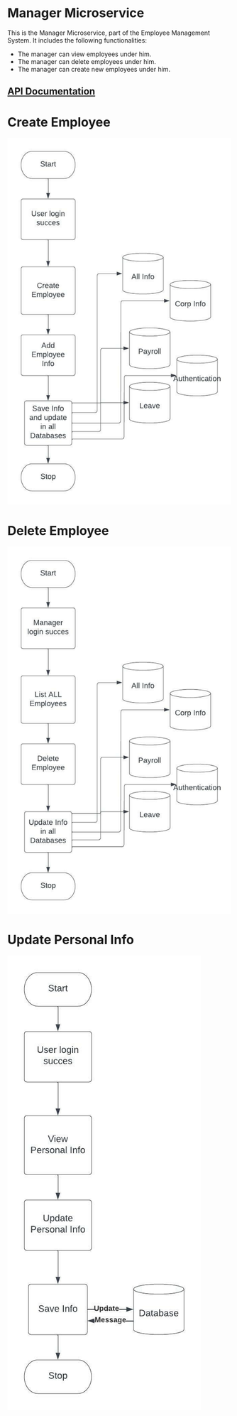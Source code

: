 # Manager Microservice

This is the Manager Microservice, part of the Employee Management System.
It includes the following functionalities:
  <ul>
    <li>The manager can view employees under him.</li>
    <li>The manager can delete employees under him.</li>
    <li>The manager can create new employees under him.</li>
  </ul>
  
  
 <a href="https://documenter.getpostman.com/view/10075006/UzQyq3kF" > <h2> API Documentation </h2> </a>
  
  # Create Employee
  <img src="https://github.com/sat5297/managerMicroservice/blob/master/createEmployeeActivity.jpeg" alt="Create Employee"/>
  
  # Delete Employee
  <img src="https://github.com/sat5297/managerMicroservice/blob/master/DeleteEmployeeActivity.jpeg" alt="Delete Employee"/>
  
  # Update Personal Info
  <img src="https://github.com/sat5297/managerMicroservice/blob/master/UpdatePersonalInfo.jpeg" alt="Update Personal Info"/>
